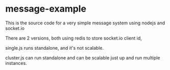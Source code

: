 # message-example

This is the source code for a very simple message system using nodejs and socket.io

There are 2 versions, both using redis to store socket.io client id,

single.js runs standalone, and it's not scalable.

cluster.js can run standalone and can be scalable just up and run multiple instances.

